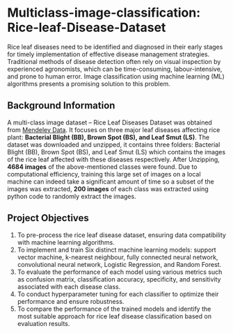 # Multiclass-image-classification: Rice-leaf-Disease-Dataset
Rice leaf diseases need to be identified and diagnosed in their early stages for timely implementation of effective disease management strategies. Traditional methods of disease detection often rely on visual inspection by experienced agronomists, which can be time-consuming, labour-intensive, and prone to human error. Image classification using machine learning (ML) algorithms presents a promising solution to this problem.

## Background Information
A multi-class image dataset – Rice Leaf Diseases Dataset was obtained from  [Mendeley Data](https://data.mendeley.com/datasets/dwtn3c6w6p/1). It focuses on three major leaf diseases affecting rice plant: **Bacterial Blight (BB), Brown Spot (BS), and Leaf Smut (LS)**. The dataset was downloaded and unzipped, it contains three folders: Bacterial Blight (BB), Brown Spot (BS), and Leaf Smut (LS) which contains the images of the rice leaf affected with these diseases respectively.
After Unzipping, **4684 images** of the above-mentioned classes were found. Due to computational  efficiency, training this large set of images on a local machine can indeed take a significant amount of time so a subset of the images was extracted, **200 images** of each class was extracted using python code to randomly extract the images.

## Project Objectives
1. To pre-process the rice leaf disease dataset, ensuring data compatibility with machine learning algorithms. 
2. To implement and train Six distinct machine learning models: support vector machine, k-nearest neighbour, fully connected neural network, convolutional neural network, Logistic Regression, and Random Forest. 
3. To evaluate the performance of each model using various metrics such as confusion matrix,  classification accuracy, specificity, and sensitivity associated with each disease class. 
4. To conduct hyperparameter tuning for each classifier to optimize their performance and  ensure robustness. 
5. To compare the performance of the trained models and identify the most suitable approach for rice leaf disease classification based on evaluation results. 
